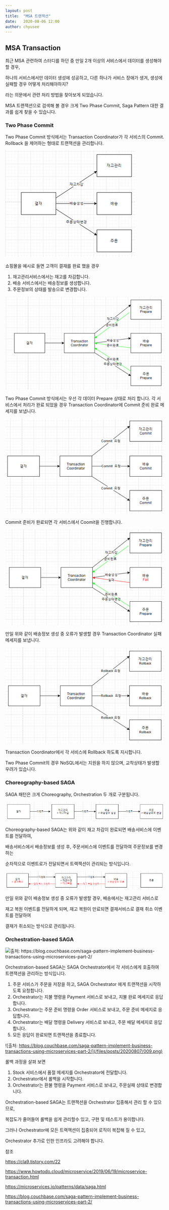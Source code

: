 ```yaml
---
layout: post
title:  "MSA 트랜잭션"
date:   2020-08-06 12:00
author: chyusee
---
```


## MSA Transaction 

최근 MSA 관련하여 스터디를 하던 중 만일 2개 이상의 서비스에서 데이터를 생성해야할 경우,

하나의 서비스에서만 데이터 생성에 성공하고, 다른 하나가 서비스 장애가 생겨, 생성에 실패할 경우 어떻게 처리해야하지?

라는 의문에서 관련 처리 방법을 찾아보게 되었습니다.

MSA 트랜잭션으로 검색해 볼 경우 크게 Two Phase Commit, Saga Pattern 대한 결과를 쉽게 찾을 수 있습니다.


### Two Phase Commit

Two Phase Commit 방식에서는 Transaction Coordinator가 각 서비스의 Commit. Rollback 을
제어하는 형태로 트랜잭션을 관리합니다.

![예시](/files/posts/20200807/001.png)

쇼핑몰을 예시로 들면 고객이 결재를 완료 했을 경우
1. 재고관리서비스에서는 재고를 차감합니다.
2. 배송 서비스에서는 배송정보를 생성합니다.
3. 주문정보의 상태를 발송으로 변경합니다.

![1. Prepare](/files/posts/20200807/002.png)

Two Phase Commit 방식에서는 우선 각 데이터 Prepare 상태로 처리 합니다.
각 서비스에서 처리가 완료 되었을 경우 Transaction Coordinator에 Commit 준비 완료 메세지를 보냅니다.

![3. Commit](/files/posts/20200807/003.png)

Commit 준비가 완료되면 각 서비스에서 Coomit을 진행합니다.

![4. Error](/files/posts/20200807/004.png)

만일 위와 같이 배송정보 생성 중 오류가 발생할 경우 Transaction Coordinator 실패 메세지를 보냅니다.

![5. Rollback](/files/posts/20200807/005.png)

Transaction Coordinator에서 각 서비스에 Rollback 하도록 지시합니다.

Two Phase Commit의 경우 NoSQL에서는 지원을 하지 않으며, 교착상태가 발생할 우려가 있습니다.


### Choreography-based SAGA

SAGA 패턴은 크게 Choreography, Orchestration 두 개로 구분됩니다.

![6. Choreography-based](/files/posts/20200807/006.png)

Choreography-based SAGA는 위와 같이 재고 차감이 완료되면 배송서비스에 이벤트를 전달하여,

배송서비스에서 배송정보를 생성 후, 주문서비스에 이벤트를 전달하여 주문정보를 변경하는

순차적으로 이벤트로가 전달되면서 트랙잭션이 관리되는 방식입니다.

![7. Choreography-based](/files/posts/20200807/007.png)

만일 위와 같이 배송정보 생성 중 오류가 발생할 경우, 배송에서는 재고관리 서비스로

재고 복원 이벤트를 전달하게 되며, 재고 복원이 만료되면 결재서비스로 결재 취소 이벤트를 전달하여

결재가 취소되는 방식으로 관리됩니다.


### Orchestration-based SAGA

![출처: https://blog.couchbase.com/saga-pattern-implement-business-transactions-using-microservices-part-2/
](/files/posts/20200807/008.png)

Orchestration-based SAGA는 SAGA Orchestrator에서 각 서비스에게 호출하여 트랜잭션을 관리하는 방식입니다.

1. 주문 서비스가 주문을 저장을 하고, SAGA Orchestrator 에게 트랜잭션을 시작하도록 요청합니다.
2. Orchestrator는 지불 명령을 Payment 서비스로 보내고, 지불 완료 메세지로 응답합니다.
3. Orchestrator는 주문 준비 명령을 Order 서비스로 보내고, 주문 준비 메세지로 응답합니다.
4. Orchestrator는 배달 명령을 Delivery 서비스로 보내고, 주문 배달 메세지로 응답합니다.
5. 모든 응답이 완료되면 트랜잭션을 종료합니다.

![출처: https://blog.couchbase.com/saga-pattern-implement-business-transactions-using-microservices-part-2/](/files/posts/20200807/009.png)

롤백 과정을 살펴 보면

1. Stock 서비스에서 품절 메세지를 Orchestrator에 전달합니다.
2. Orchestrator에서 롤백을 시작합니다.
3. Orchestrator는 환불 명령을 Payment 서비스로 보내고, 주문실패 상태로 변경합니다.

Orchestration-based SAGA는 트랜잭션을 Orchestrator 집중해서 관리 할 수 있으므로,

복잡도가 줄어들어 롤백을 쉽게 관리할수 있고, 구현 및 테스트가 용이합니다.

그러나 Orchestrator에 모든 트랙잭션이 집중되어 로직이 복잡해 질 수 있고,

Orchestrator 추가로 인한 인프라도 고려해야 합니다.




참조

https://cla9.tistory.com/22

https://www.howtodo.cloud/microservice/2019/06/19/microservice-transaction.html

https://microservices.io/patterns/data/saga.html

https://blog.couchbase.com/saga-pattern-implement-business-transactions-using-microservices-part-2/



